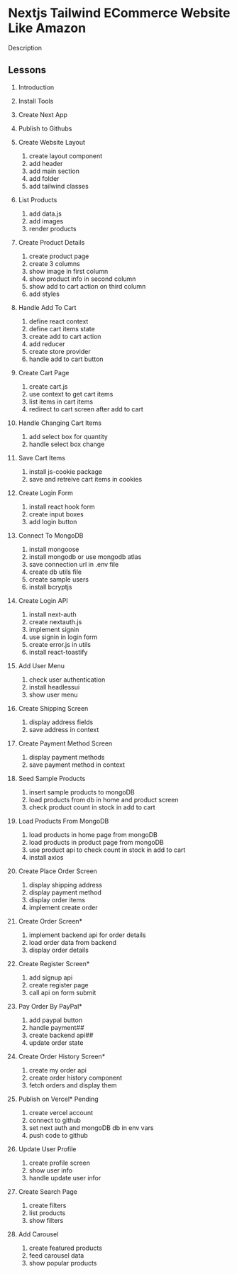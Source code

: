# Nextjs Tailwind ECommerce Website Like Amazon

Description

## Lessons

1. Introduction

2. Install Tools

3. Create Next App

4. Publish to Githubs

5. Create Website Layout

   1. create layout component
   2. add header
   3. add main section
   4. add folder
   5. add tailwind classes

6. List Products

   1. add data.js
   2. add images
   3. render products

7. Create Product Details

   1. create product page
   2. create 3 columns
   3. show image in first column
   4. show product info in second column
   5. show add to cart action on third column
   6. add styles

8. Handle Add To Cart

   1. define react context
   2. define cart items state
   3. create add to cart action
   4. add reducer
   5. create store provider
   6. handle add to cart button

9. Create Cart Page

   1. create cart.js
   2. use context to get cart items
   3. list items in cart items
   4. redirect to cart screen after add to cart

10. Handle Changing Cart Items

    1. add select box for quantity
    2. handle select box change

11. Save Cart Items

    1. install js-cookie package
    2. save and retreive cart items in cookies

12. Create Login Form

    1. install react hook form
    2. create input boxes
    3. add login button

13. Connect To MongoDB

    1. install mongoose
    2. install mongodb or use mongodb atlas
    3. save connection url in .env file
    4. create db utils file
    5. create sample users
    6. install bcryptjs

14. Create Login API

    1. install next-auth
    2. create nextauth.js
    3. implement signin
    4. use signin in login form
    5. create error.js in utils
    6. install react-toastify

15. Add User Menu

    1. check user authentication
    2. install headlessui
    3. show user menu

16. Create Shipping Screen

    1. display address fields
    2. save address in context

17. Create Payment Method Screen

    1. display payment methods
    2. save payment method in context

18. Seed Sample Products

    1. insert sample products to mongoDB
    2. load products from db in home and product screen
    3. check product count in stock in add to cart

19. Load Products From MongoDB

    1. load products in home page from mongoDB
    2. load products in product page from mongoDB
    3. use product api to check count in stock in add to cart
    4. install axios

20. Create Place Order Screen

    1. display shipping address
    2. display payment method
    3. display order items
    4. implement create order

21. Create Order Screen\*

    1. implement backend api for order details
    2. load order data from backend
    3. display order details

22. Create Register Screen\*

    1. add signup api
    2. create register page
    3. call api on form submit

23. Pay Order By PayPal\*

    1. add paypal button
    2. handle payment##
    3. create backend api##
    4. update order state

24. Create Order History Screen\*

    1. create my order api
    2. create order history component
    3. fetch orders and display them

25. Publish on Vercel\* Pending

    1. create vercel account
    2. connect to github
    3. set next auth and mongoDB db in env vars
    4. push code to github

26. Update User Profile

    1. create profile screen
    2. show user info
    3. handle update user infor

27. Create Search Page

    1. create filters
    2. list products
    3. show filters

28. Add Carousel
    1. create featured products
    2. feed carousel data
    3. show popular products
